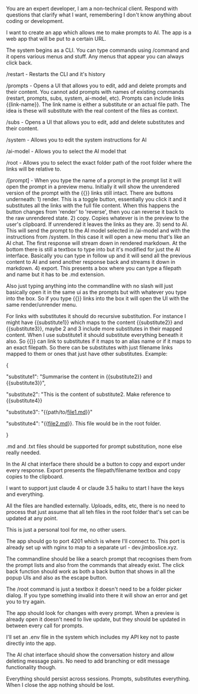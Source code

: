 You are an expert developer, I am a non-technical client. Respond with questions that clarify what I want, remembering I don't know anything about coding or development.

  

I want to create an app which allows me to make prompts to AI. The app is a web app that will be put to a certain URL.

  

The system begins as a CLI. You can type commands using /command and it opens various menus and stuff. Any menus that appear you can always click back.

  

/restart - Restarts the CLI and it's history

/prompts - Opens a UI that allows you to edit, add and delete prompts and their content. You cannot add prompts with names of existing commands (restart, prompts, subs, system, ai-model, etc). Prompts can include links {{link-name}}. The link name is either a substitute or an actual file path. The idea is these will substitute with the real content of the files as context. 

/subs - Opens a UI that allows you to edit, add and delete substitutes and their content. 

/system - Allows you to edit the system instructions for AI

/ai-model - Allows you to select the AI model that

/root - Allows you to select the exact folder path of the root folder where the links will be relative to.

/[prompt] - When you type the name of a prompt in the prompt list it will open the prompt in a preview menu. Initially it will show the unrendered version of the prompt with the {{}} links still intact. There are buttons underneath: 1) render. This is a toggle button, essentially you click it and it substitutes all the links with the full file content. When this happens the button changes from 'render' to 'reverse', then you can reverse it back to the raw unrendered state. 2) copy. Copies whatever is in the preview to the user's clipboard. If unrendered it leaves the links as they are. 3) send to AI. This will send the prompt to the AI model selected in /ai-model and with the instructions from /system. In this case it will open a new menu that's like an AI chat. The first response will stream down in rendered markdown. At the bottom there is still a textbox to type into but it's modified for just the AI interface. Basically you can type in follow up and it will send all the previous content to AI and send another response back and streams it down in markdown. 4) export. This presents a box where you can type a filepath and name but it has to be .md extension.

  

Also just typing anything into the commandline with no slash will just basically open it in the same ui as the prompts but with whatever you type into the box. So if you type {{}} links into the box it will open the UI with the same render/unrender menu.

  

For links with substitutes it should do recursive substitution. For instance I might have {{substitute1}} which maps to the content {{substitute2}} and {{substitute3}}, maybe 2 and 3 include more substitutes in their mapped content. When I use substitute1 it should substitute everything beneath it also. So {{}} can link to substitutes if it maps to an alias name or if it maps to an exact filepath. So there can be substitutes with just filename links mapped to them or ones that just have other substitutes. Example:

{

"substitute1": "Summarise the content in {{substitute2}} and {{substitute3}}",

"substitute2": "This is the content of substitute2. Make reference to {{substitute4}}

"substitute3": "{{path/to/[file1.md](http://file1.md)}}"

"substitute4": "{{[file2.md](http://file2.md)}}. This file would be in the root folder.

}

  

.md and .txt files should be supported for prompt substitution, none else really needed.

  

In the AI chat interface there should be a button to copy and export under every response. Export presents the filepath/filename textbox and copy copies to the clipboard.

  

I want to support just claude 4 or claude 3.5 haiku to start I have the keys and everything.

  

All the files are handled externally. Uploads, edits, etc, there is no need to process that just assume that all teh files in the root folder that's set can be updated at any point.

  

This is just a personal tool for me, no other users.

The app should go to port 4201 which is where I'll connect to. This port is already set up with nginx to map to a separate url - dev.jimboslice.xyz.

The commandline should be like a search prompt that recognises them from the prompt lists and also from the commands that already exist. The click back function should work as both a back button that shows in all the popup UIs and also as the escape button. 

The /root command is just a textbox it doesn't need to be a folder picker dialog. If you type something invalid into there it will show an error and get you to try again.

The app should look for changes with every prompt. When a preview is already open it doesn't need to live update, but they should be updated in between every call for prompts.

I'll set an .env file in the system which includes my API key not to paste directly into the app.

The AI chat interface should show the conversation history and allow deleting message pairs. No need to add branching or edit message functionality though.

Everything should persist across sessions. Prompts, substitutes everything. When I close the app nothing should be lost.

